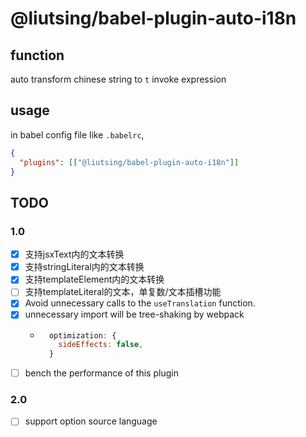 # @liutsing/babel-plugin-auto-i18n

## function

auto transform chinese string to `t` invoke expression

## usage

in babel config file like `.babelrc`,

```json
{
  "plugins": [["@liutsing/babel-plugin-auto-i18n"]]
}
```

## TODO

### 1.0
- [x] 支持jsxText内的文本转换
- [x] 支持stringLiteral内的文本转换
- [x] 支持templateElement内的文本转换
- [ ] 支持templateLiteral的文本，单复数/文本插槽功能
- [x] Avoid unnecessary calls to the `useTranslation` function.
- [x] unnecessary import will be tree-shaking by webpack
  - ```js
      optimization: {
        sideEffects: false,
      }
    ```
- [ ] bench the performance of this plugin

### 2.0

- [ ] support option source language
